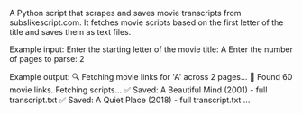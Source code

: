 A Python script that scrapes and saves movie transcripts from subslikescript.com. It fetches movie scripts based on the first letter of the title and saves them as text files.

Example input:
Enter the starting letter of the movie title: A
Enter the number of pages to parse: 2

Example output:
🔍 Fetching movie links for 'A' across 2 pages...
📂 Found 60 movie links. Fetching scripts...
✅ Saved: A Beautiful Mind (2001) - full transcript.txt
✅ Saved: A Quiet Place (2018) - full transcript.txt
...
